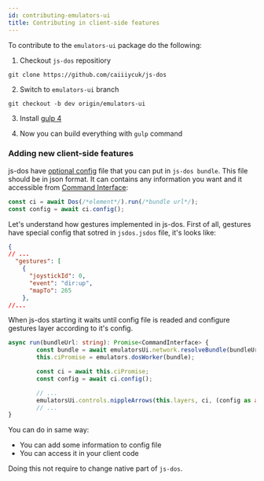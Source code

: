 ```yaml
---
id: contributing-emulators-ui
title: Contributing in client-side features
---
```


To contribute to the `emulators-ui` package do the following:

1. Checkout `js-dos` repositiory
  
  `git clone https://github.com/caiiiycuk/js-dos`

2. Switch to `emulators-ui` branch

  `git checkout -b dev origin/emulators-ui`
  
3. Install [gulp 4](https://gulpjs.com/)

4. Now you can build everything with `gulp` command

### Adding new client-side features

js-dos have [optional config](configuration) file that you can put in `js-dos bundle`. This
file should be in json format. It can contains any information you want and it accessible from [Command Interface](command-interface):

```js
const ci = await Dos(/*element*/).run(/*bundle url*/);
const config = await ci.config();
```

Let's understand how gestures implemented in js-dos. 
First of all, gestures have special config that sotred in `jsdos.jsdos` file, it's looks
like: 

```json
{
// ...
  "gestures": [
    {
      "joystickId": 0,
      "event": "dir:up",
      "mapTo": 265
    },
//...
```

When js-dos starting it waits until config file is readed and configure gestures
layer according to it's config.
```typescript
async run(bundleUrl: string): Promise<CommandInterface> {
        const bundle = await emulatorsUi.network.resolveBundle(bundleUrl);
        this.ciPromise = emulators.dosWorker(bundle);

        const ci = await this.ciPromise;
        const config = await ci.config();

        // ...
        emulatorsUi.controls.nippleArrows(this.layers, ci, (config as any).gestures);
        // ...
}
```

You can do in same way:
* You can add some information to config file
* You can access it in your client code

Doing this not require to change native part of `js-dos`.
